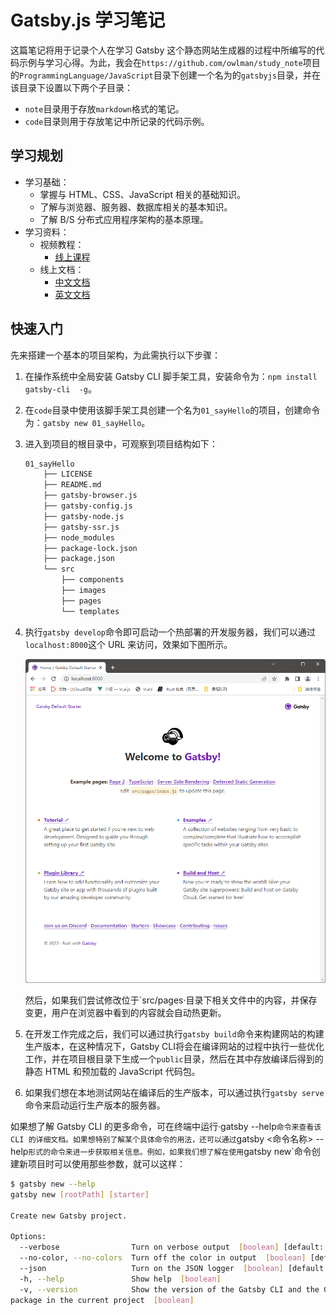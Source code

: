 # Gatsby.js 学习笔记

这篇笔记将用于记录个人在学习 Gatsby 这个静态网站生成器的过程中所编写的代码示例与学习心得。为此，我会在`https://github.com/owlman/study_note`项目的`ProgrammingLanguage/JavaScript`目录下创建一个名为的`gatsbyjs`目录，并在该目录下设置以下两个子目录：

- `note`目录用于存放`markdown`格式的笔记。
- `code`目录则用于存放笔记中所记录的代码示例。

## 学习规划

- 学习基础：
  - 掌握与 HTML、CSS、JavaScript 相关的基础知识。
  - 了解与浏览器、服务器、数据库相关的基本知识。
  - 了解 B/S 分布式应用程序架构的基本原理。
- 学习资料：
  - 视频教程：
    - [线上课程](https://www.bilibili.com/video/BV15U4y1p7zW)
  - 线上文档：
    - [中文文档](https://www.gatsbyjs.cn/docs/quick-start/)
    - [英文文档](https://www.gatsbyjs.com/docs/quick-start/)

## 快速入门

先来搭建一个基本的项目架构，为此需执行以下步骤：

1. 在操作系统中全局安装 Gatsby CLI 脚手架工具，安装命令为：`npm install gatsby-cli  -g`。
2. 在`code`目录中使用该脚手架工具创建一个名为`01_sayHello`的项目，创建命令为：`gatsby new 01_sayHello`。
3. 进入到项目的根目录中，可观察到项目结构如下：

    ```bash
    01_sayHello
        ├── LICENSE
        ├── README.md
        ├── gatsby-browser.js
        ├── gatsby-config.js
        ├── gatsby-node.js
        ├── gatsby-ssr.js
        ├── node_modules
        ├── package-lock.json
        ├── package.json
        └── src
            ├── components
            ├── images
            ├── pages
            └── templates
    ```

4. 执行`gatsby develop`命令即可启动一个热部署的开发服务器，我们可以通过`localhost:8000`这个 URL 来访问，效果如下图所示。

    ![gatsby项目的默认模板页面](img/gatsby_start.png)

   然后，如果我们尝试修改位于`src/pages·目录下相关文件中的内容，并保存变更，用户在浏览器中看到的内容就会自动热更新。

5. 在开发工作完成之后，我们可以通过执行`gatsby build`命令来构建网站的构建生产版本，在这种情况下，Gatsby CLI将会在编译网站的过程中执行一些优化工作，并在项目根目录下生成一个`public`目录，然后在其中存放编译后得到的静态 HTML 和预加载的 JavaScript 代码包。

6. 如果我们想在本地测试网站在编译后的生产版本，可以通过执行`gatsby serve`命令来启动运行生产版本的服务器。

如果想了解 Gatsby CLI 的更多命令，可在终端中运行·gatsby --help`命令来查看该 CLI 的详细文档。如果想特别了解某个具体命令的用法，还可以通过`gatsby <命令名称> --help`形式的命令来进一步获取相关信息。例如，如果我们想了解在使用`gatsby new`命令创建新项目时可以使用那些参数，就可以这样：

```bash
$ gatsby new --help
gatsby new [rootPath] [starter]

Create new Gatsby project.

Options:
  --verbose                Turn on verbose output  [boolean] [default: false]
  --no-color, --no-colors  Turn off the color in output  [boolean] [default: false]
  --json                   Turn on the JSON logger  [boolean] [default: false]
  -h, --help               Show help  [boolean]
  -v, --version            Show the version of the Gatsby CLI and the Gatsby
package in the current project  [boolean]
```

